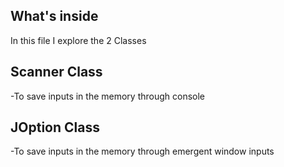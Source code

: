## What's inside

In this file I explore the 2 Classes

## Scanner Class
-To save inputs in the memory through console

## JOption Class

-To save inputs in the memory through emergent window inputs
